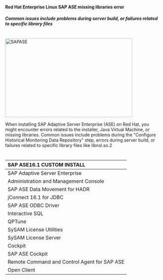#
#### Red Hat Enterprise Linux SAP ASE missing libraries error
##### Common issues include problems during server build, or failures related to specific library files

#
<img width="410" height="254" alt="SAPASE" src="https://github.com/user-attachments/assets/5e3236b0-ef08-4740-a64e-910893bf400c" />

When installing SAP Adaptive Server Enterprise (ASE) on Red Hat, you might encounter errors related to the installer, Java Virtual Machine, or missing libraries. Common issues include problems during the "Configure Historical Monitoring Data Repository" step, errors during server build, or failures related to specific library files like libnsl.so.2


#
|SAP ASE16.1 CUSTOM INSTALL|
|:-------------------------|
|SAP Adaptive Server Enterprise|
|Administration and Management Console|
|SAP ASE Data Movement for HADR|
|jConnect 16.1 for JDBC|
|SAP ASE ODBC Driver|
|Interactive SQL|
|QPTune|
|SySAM License Utilities|
|SySAM License Server|
|Cockpit|
|SAP ASE Cockpit|
|Remote Command and Control Agent for SAP ASE|
|Open Client|

#


